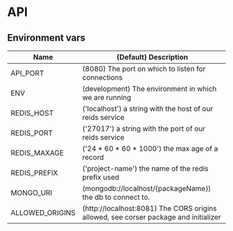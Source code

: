 # API
## Environment vars
| Name  | (Default) Description  |
|---|---|
| API_PORT  | (8080) The port on which to listen for connections  |
| ENV  | (development) The environment in which we are running  |
| REDIS_HOST  | ('localhost') a string with the host of our reids service  |
| REDIS_PORT  | ('27017') a string with the port of our reids service  |
| REDIS_MAXAGE  | ('24 * 60 * 60 * 1000') the max age of a record  |
| REDIS_PREFIX  | ('project-name') the name of the redis prefix used |
| MONGO_URI  | (mongodb://localhost/{packageName}) the db to connect to.  |
| ALLOWED_ORIGINS  | (http://localhost:8081) The CORS origins allowed, see corser package and initializer  |
